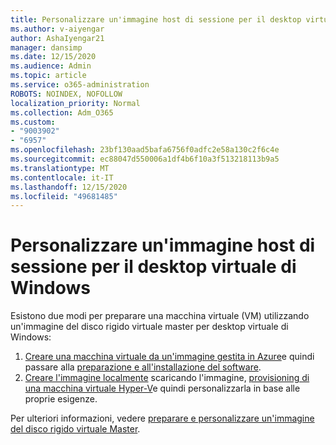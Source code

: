 ```yaml
---
title: Personalizzare un'immagine host di sessione per il desktop virtuale di Windows
ms.author: v-aiyengar
author: AshaIyengar21
manager: dansimp
ms.date: 12/15/2020
ms.audience: Admin
ms.topic: article
ms.service: o365-administration
ROBOTS: NOINDEX, NOFOLLOW
localization_priority: Normal
ms.collection: Adm_O365
ms.custom:
- "9003902"
- "6957"
ms.openlocfilehash: 23bf130aad5bafa6756f0adfc2e58a130c2f6c4e
ms.sourcegitcommit: ec88047d550006a1df4b6f10a3f513218113b9a5
ms.translationtype: MT
ms.contentlocale: it-IT
ms.lasthandoff: 12/15/2020
ms.locfileid: "49681485"
---
```

# <a name="customize-a-session-host-image-for-windows-virtual-desktop"></a>Personalizzare un'immagine host di sessione per il desktop virtuale di Windows

Esistono due modi per preparare una macchina virtuale (VM) utilizzando un'immagine del disco rigido virtuale master per desktop virtuale di Windows:

1. [Creare una macchina virtuale da un'immagine gestita in Azure](https://go.microsoft.com/fwlink/?linkid=2127906)e quindi passare alla [preparazione e all'installazione del software](https://go.microsoft.com/fwlink/?linkid=2128064).
1. [Creare l'immagine localmente](https://go.microsoft.com/fwlink/?linkid=2128065) scaricando l'immagine, [provisioning di una macchina virtuale Hyper-V](https://go.microsoft.com/fwlink/?linkid=2127907)e quindi personalizzarla in base alle proprie esigenze.

Per ulteriori informazioni, vedere [preparare e personalizzare un'immagine del disco rigido virtuale Master](https://go.microsoft.com/fwlink/?linkid=2127838).